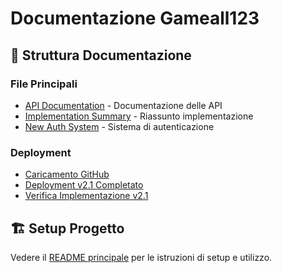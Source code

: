 # Documentazione Gameall123

## 📁 Struttura Documentazione

### File Principali
- [API Documentation](../API_DOCUMENTATION.md) - Documentazione delle API
- [Implementation Summary](../IMPLEMENTATION_SUMMARY.md) - Riassunto implementazione
- [New Auth System](../NEW_AUTH_SYSTEM_DOCS.md) - Sistema di autenticazione

### Deployment
- [Caricamento GitHub](CARICAMENTO_GITHUB.md)
- [Deployment v2.1 Completato](DEPLOYMENT_v2.1_COMPLETATO.md)
- [Verifica Implementazione v2.1](VERIFICA_IMPLEMENTAZIONE_v2.1.md)

## 🏗️ Setup Progetto
Vedere il [README principale](../README.md) per le istruzioni di setup e utilizzo.
